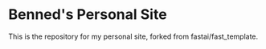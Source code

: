 # Benned's Personal Site

This is the repository for my personal site, forked from fastai/fast_template.